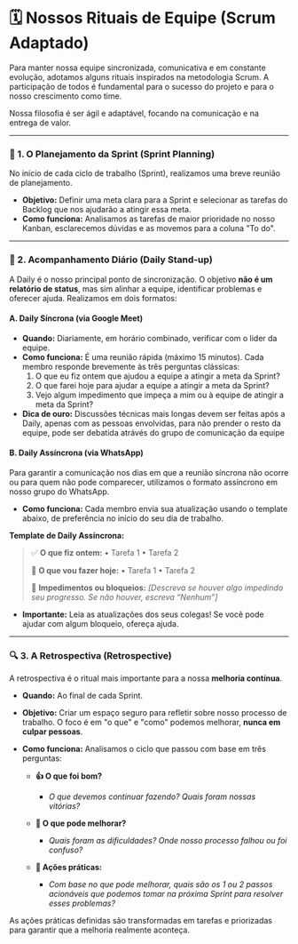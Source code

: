 # 🗓️ Nossos Rituais de Equipe (Scrum Adaptado)

Para manter nossa equipe sincronizada, comunicativa e em constante evolução, adotamos alguns rituais inspirados na metodologia Scrum. A participação de todos é fundamental para o sucesso do projeto e para o nosso crescimento como time.

Nossa filosofia é ser ágil e adaptável, focando na comunicação e na entrega de valor.

---

### 🎯 1. O Planejamento da Sprint (Sprint Planning)

No início de cada ciclo de trabalho (Sprint), realizamos uma breve reunião de planejamento.

* **Objetivo:** Definir uma meta clara para a Sprint e selecionar as tarefas do Backlog que nos ajudarão a atingir essa meta.
* **Como funciona:** Analisamos as tarefas de maior prioridade no nosso Kanban, esclarecemos dúvidas e as movemos para a coluna "To do".

---

### 🤝 2. Acompanhamento Diário (Daily Stand-up)

A Daily é o nosso principal ponto de sincronização. O objetivo **não é um relatório de status**, mas sim alinhar a equipe, identificar problemas e oferecer ajuda. Realizamos em dois formatos:

#### A. Daily Síncrona (via Google Meet)

* **Quando:** Diariamente, em horário combinado, verificar com o lider da equipe.
* **Como funciona:** É uma reunião rápida (máximo 15 minutos). Cada membro responde brevemente às três perguntas clássicas:
    1.  O que eu fiz ontem que ajudou a equipe a atingir a meta da Sprint?
    2.  O que farei hoje para ajudar a equipe a atingir a meta da Sprint?
    3.  Vejo algum impedimento que impeça a mim ou à equipe de atingir a meta da Sprint?
* **Dica de ouro:** Discussões técnicas mais longas devem ser feitas após a Daily, apenas com as pessoas envolvidas, para não prender o resto da equipe, pode ser debatida atrávés do grupo de comunicação da equipe

#### B. Daily Assíncrona (via WhatsApp)

Para garantir a comunicação nos dias em que a reunião síncrona não ocorre ou para quem não pode comparecer, utilizamos o formato assíncrono em nosso grupo do WhatsApp.

* **Como funciona:** Cada membro envia sua atualização usando o template abaixo, de preferência no início do seu dia de trabalho.

**Template de Daily Assíncrona:**

> ✅ **O que fiz ontem:**
> • Tarefa 1
> • Tarefa 2
>
> 🎯 **O que vou fazer hoje:**
> • Tarefa 1
> • Tarefa 2
>
> 🚫 **Impedimentos ou bloqueios:**
> *[Descreva se houver algo impedindo seu progresso. Se não houver, escreva “Nenhum”]*

* **Importante:** Leia as atualizações dos seus colegas! Se você pode ajudar com algum bloqueio, ofereça ajuda.

---

### 🔍 3. A Retrospectiva (Retrospective)

A retrospectiva é o ritual mais importante para a nossa **melhoria contínua**.

* **Quando:** Ao final de cada Sprint.
* **Objetivo:** Criar um espaço seguro para refletir sobre nosso processo de trabalho. O foco é em "o que" e "como" podemos melhorar, **nunca em culpar pessoas**.
* **Como funciona:** Analisamos o ciclo que passou com base em três perguntas:

    * **👍 O que foi bom?**
        * *O que devemos continuar fazendo? Quais foram nossas vitórias?*

    * **🤔 O que pode melhorar?**
        * *Quais foram as dificuldades? Onde nosso processo falhou ou foi confuso?*

    * **🚀 Ações práticas:**
        * *Com base no que pode melhorar, quais são os 1 ou 2 passos acionáveis que podemos tomar na próxima Sprint para resolver esses problemas?*

As ações práticas definidas são transformadas em tarefas e priorizadas para garantir que a melhoria realmente aconteça.